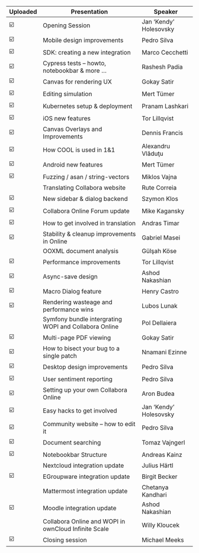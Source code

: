 | Uploaded | Presentation                                          | Speaker                |
|----------|-------------------------------------------------------|------------------------|
|     ☑️    | Opening Session                                       | Jan ‘Kendy’ Holesovsky |
|     ☑️    | Mobile design improvements                            | Pedro Silva            |
|     ☑️    | SDK: creating a new integration                       | Marco Cecchetti        |
|     ☑️    | Cypress tests – howto, notebookbar & more …           | Rashesh Padia          |
|     ☑️    | Canvas for rendering UX                               | Gokay Satir            |
|     ☑️    | Editing simulation                                    | Mert Tümer             |
|     ☑️    | Kubernetes setup & deployment                         | Pranam Lashkari        |
|     ☑️    | iOS new features                                      | Tor Lillqvist          |
|     ☑️    | Canvas Overlays and Improvements                      | Dennis Francis         |
|     ☑️    | How COOL is used in 1&1                               | Alexandru Vlăduţu      |
|     ☑️    | Android new features                                  | Mert Tümer             |
|     ☑️    | Fuzzing / asan / string-vectors                       | Miklos Vajna           |
|          | Translating Collabora website                         | Rute Correia           |
|    ☑️    | New sidebar & dialog backend                          | Szymon Klos            |
|    ☑️     | Collabora Online Forum update                         | Mike Kagansky          |
|    ☑️     | How to get involved in translation                    | Andras Timar           |
|    ☑️     | Stability & cleanup improvements in Online            | Gabriel Masei          |
|          | OOXML document analysis                               | Gülşah Köse            |
|    ☑️     | Performance improvements                              | Tor Lillqvist          |
|    ☑️     | Async-save design                                     | Ashod Nakashian        |
|    ☑️     | Macro Dialog feature                                  | Henry Castro           |
|    ☑️     | Rendering wasteage and performance wins               | Lubos Lunak            |
|          | Symfony bundle intergrating WOPI and Collabora Online | Pol Dellaiera          |
|    ☑️     | Multi-page PDF viewing                                | Gokay Satir            |
|    ☑️     | How to bisect your bug to a single patch              | Nnamani Ezinne         |
|    ☑️     | Desktop design improvements                           | Pedro Silva            |
|    ☑️     | User sentiment reporting                              | Pedro Silva            |
|    ☑️     | Setting up your own Collabora Online                  | Aron Budea             |
|    ☑️     | Easy hacks to get involved                            | Jan ‘Kendy’ Holesovsky |
|    ☑️     | Community website – how to edit it                    | Pedro Silva            |
|    ☑️     | Document searching                                    | Tomaz Vajngerl         |
|    ☑️     | Notebookbar Structure                                 | Andreas Kainz          |
|          | Nextcloud integration update                          | Julius Härtl           |
|    ☑️     | EGroupware integration update                         | Birgit Becker          |
|          | Mattermost integration update                         | Chetanya Kandhari      |
|    ☑️     | Moodle integration update                             | Ashod Nakashian        |
|          | Collabora Online and WOPI in ownCloud Infinite Scale  | Willy Kloucek          |
|    ☑️     | Closing session                                       | Michael Meeks          |
